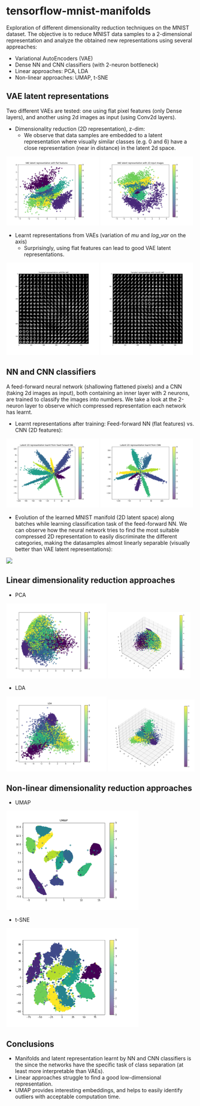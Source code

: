 # tensorflow-mnist-manifolds

Exploration of different dimensionality reduction techniques on the MNIST dataset. The objective is to reduce MNIST data samples to a 2-dimensional representation and analyze the obtained new representations using several appreaches:
 - Variational AutoEncoders (VAE)
 - Dense NN and CNN classifiers (with 2-neuron bottleneck)
 - Linear approaches: PCA, LDA
 - Non-linear approaches: UMAP, t-SNE


## VAE latent representations
Two different VAEs are tested: one using flat pixel features (only Dense layers), and another using 2d images as input (using Conv2d layers).
- Dimensionality reduction (2D representation), z-dim: 
    - We observe that data samples are embedded to a latent representation where visually similar classes (e.g. 0 and 6) have a close representation (near in distance) in the latent 2d space.

<p float="left">
    <img src="imgs/latent_VAE_flat.png" width="49%"/>
    <img src="imgs/latent_VAE_CNN.png" width="49%"/>
</p>

- Learnt representations from VAEs (variation of _mu_ and _log_var_ on the axis)
    - Surprisingly, using flat features can lead to good VAE latent representations.

<p float="left">
    <img src="imgs/repr_VAE_flat.png" width="49%"/>
    <img src="imgs/repr_VAE_CNN.png" width="49%"/>
</p>

## NN and CNN classifiers
A feed-forward neural network (shallowing flattened pixels) and a CNN (taking 2d images as input), both containing an inner layer with 2 neurons, are trained to classify the images into numbers. We take a look at the 2-neuron layer to observe which compressed representation each network has learnt.
- Learnt representations after training: Feed-forward NN (flat features) vs. CNN (2D features):

<p float="left">
    <img src="imgs/latent_NN.png" width="49%"/>
    <img src="imgs/latent_CNN.png" width="49%"/>
</p>

- Evolution of the learned MNIST manifold (2D latent space) along batches while learning classification task of the feed-forward NN. We can observe how the neural network tries to find the most suitable compressed 2D representation to easily discriminate the different categories, making the datasamples almost linearly separable (visually better than VAE latent representations):

<img src="imgs/representation_NN_2.gif" width="70%"/>




## Linear dimensionality reduction approaches
- PCA

<p float="left">
    <img src="imgs/pca.png" width="53%"/>
    <img src="imgs/pca-3d.png" width="44%"/>
</p>

- LDA

<p float="left">
    <img src="imgs/lda.png" width="53%"/>
    <img src="imgs/lda-3d2.png" width="46%"/>
</p>

## Non-linear dimensionality reduction approaches


- UMAP

<img src="imgs/umap.png" width="70%"/>

- t-SNE

<img src="imgs/tsne.png" width="70%"/>

## Conclusions

- Manifolds and latent representation learnt by NN and CNN classifiers is the since the networks have the  specific task of class separation (at least more interpretable than VAEs).
- Linear approaches struggle to find a good low-dimensional representation.
- UMAP provides interesting embeddings, and helps to easily identify outliers with acceptable computation time.
